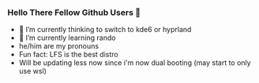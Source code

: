 ### Hello There Fellow Github Users 👋 ###

- 🔭 I’m currently thinking to switch to kde6 or hyprland
- 🌱 I’m currently learning rando
- he/him are my pronouns
- Fun fact: LFS is the best distro
- Will be updating less now since i'm now dual booting (may start to only use wsl)
